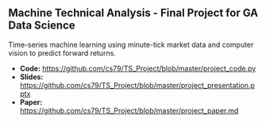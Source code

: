 ## Machine Technical Analysis - Final Project for GA Data Science

Time-series machine learning using minute-tick market data and computer vision to predict forward returns.

- **Code:** https://github.com/cs79/TS_Project/blob/master/project_code.py
- **Slides:** https://github.com/cs79/TS_Project/blob/master/project_presentation.pptx
- **Paper:** https://github.com/cs79/TS_Project/blob/master/project_paper.md
